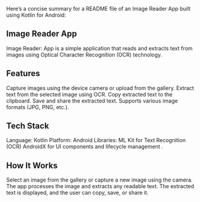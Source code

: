 
Here’s a concise summary for a README file of an Image Reader App built using Kotlin for Android:

 ## Image Reader App

Image Reader: App is a simple application that reads and extracts text from images using Optical Character Recognition (OCR) technology.

## Features
Capture images using the device camera or upload from the gallery.
Extract text from the selected image using OCR.
Copy extracted text to the clipboard.
Save and share the extracted text.
Supports various image formats (JPG, PNG, etc.).


 ## Tech Stack
Language: Kotlin
Platform: Android
Libraries:
ML Kit for Text Recognition (OCR)
AndroidX for UI components and lifecycle management .

 ## How It Works
Select an image from the gallery or capture a new image using the camera.
The app processes the image and extracts any readable text.
The extracted text is displayed, and the user can copy, save, or share it.


